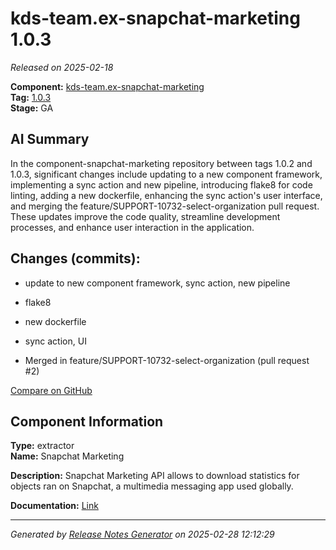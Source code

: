 # kds-team.ex-snapchat-marketing 1.0.3

_Released on 2025-02-18_

**Component:** [kds-team.ex-snapchat-marketing](https://github.com/keboola/component-snapchat-marketing)  
**Tag:** [1.0.3](https://github.com/keboola/component-snapchat-marketing/releases/tag/1.0.3)  
**Stage:** GA  


## AI Summary
In the component-snapchat-marketing repository between tags 1.0.2 and 1.0.3, significant changes include updating to a new component framework, implementing a sync action and new pipeline, introducing flake8 for code linting, adding a new dockerfile, enhancing the sync action's user interface, and merging the feature/SUPPORT-10732-select-organization pull request. These updates improve the code quality, streamline development processes, and enhance user interaction in the application.



## Changes (commits):


- update to new component framework, sync action, new pipeline 
  



- flake8 
  



- new dockerfile 
  



- sync action, UI 
  



- Merged in feature/SUPPORT-10732-select-organization (pull request #2) 
  



[Compare on GitHub](https://github.com/component-snapchat-marketing/compare/1.0.2...1.0.3)



## Component Information
**Type:** extractor  
**Name:** Snapchat Marketing  

**Description:** Snapchat Marketing API allows to download statistics for objects ran on Snapchat, a multimedia messaging app used globally.  


**Documentation:** [Link](https://github.com/keboola/component-snapchat-marketing/blob/main/README.md)  



---
_Generated by [Release Notes Generator](https://github.com/keboola/release-notes-generator) on 2025-02-28 12:12:29_ 